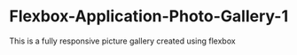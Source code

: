 # Flexbox-Application-Photo-Gallery-1
This is a fully responsive picture gallery created using flexbox
